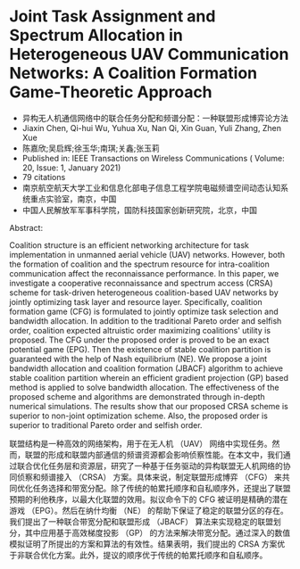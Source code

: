 # Joint Task Assignment and Spectrum Allocation in Heterogeneous UAV Communication Networks: A Coalition Formation Game-Theoretic Approach

- 异构无人机通信网络中的联合任务分配和频谱分配：一种联盟形成博弈论方法
- Jiaxin Chen, Qi-hui Wu, Yuhua Xu, Nan Qi, Xin Guan, Yuli Zhang, Zhen Xue
- 陈嘉欣;吴启辉;徐玉华;南琪;关鑫;张玉莉
- Published in: IEEE Transactions on Wireless Communications ( Volume: 20, Issue: 1, January 2021)
- 79 citations
- 南京航空航天大学工业和信息化部电子信息工程学院电磁频谱空间动态认知系统重点实验室，南京，中国
- 中国人民解放军军事科学院，国防科技国家创新研究院，北京，中国

Abstract: 

Coalition structure is an efficient networking architecture for task implementation in unmanned aerial vehicle (UAV) networks. However, both the formation of coalition and the spectrum resource for intra-coalition communication affect the reconnaissance performance. In this paper, we investigate a cooperative reconnaissance and spectrum access (CRSA) scheme for task-driven heterogeneous coalition-based UAV networks by jointly optimizing task layer and resource layer. Specifically, coalition formation game (CFG) is formulated to jointly optimize task selection and bandwidth allocation. In addition to the traditional Pareto order and selfish order, coalition expected altruistic order maximizing coalitions' utility is proposed. The CFG under the proposed order is proved to be an exact potential game (EPG). Then the existence of stable coalition partition is guaranteed with the help of Nash equilibrium (NE). We propose a joint bandwidth allocation and coalition formation (JBACF) algorithm to achieve stable coalition partition wherein an efficient gradient projection (GP) based method is applied to solve bandwidth allocation. The effectiveness of the proposed scheme and algorithms are demonstrated through in-depth numerical simulations. The results show that our proposed CRSA scheme is superior to non-joint optimization scheme. Also, the proposed order is superior to traditional Pareto order and selfish order.

联盟结构是一种高效的网络架构，用于在无人机 （UAV） 网络中实现任务。然而，联盟的形成和联盟内部通信的频谱资源都会影响侦察性能。在本文中，我们通过联合优化任务层和资源层，研究了一种基于任务驱动的异构联盟无人机网络的协同侦察和频谱接入 （CRSA） 方案。具体来说，制定联盟形成博弈 （CFG） 来共同优化任务选择和带宽分配。除了传统的帕累托顺序和自私顺序外，还提出了联盟预期的利他秩序，以最大化联盟的效用。拟议命令下的 CFG 被证明是精确的潜在游戏 （EPG）。然后在纳什均衡 （NE） 的帮助下保证了稳定的联盟分区的存在。我们提出了一种联合带宽分配和联盟形成 （JBACF） 算法来实现稳定的联盟划分，其中应用基于高效梯度投影 （GP） 的方法来解决带宽分配。通过深入的数值模拟证明了所提出的方案和算法的有效性。结果表明，我们提出的 CRSA 方案优于非联合优化方案。此外，提议的顺序优于传统的帕累托顺序和自私顺序。

